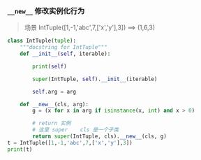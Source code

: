 ### `__new__` 修改实例化行为

> 场景
> IntTuple([1,-1,'abc',7,['x','y'],3])  ==>  (1,6,3)

```python
class IntTuple(tuple):
    """docstring for IntTuple"""
    def __init__(self, iterable):

        print(self)

        super(IntTuple, self).__init__(iterable)

        self.arg = arg

    def __new__(cls, arg):
        g = (x for x in arg if isinstance(x, int) and x > 0)

        # return 实例
        # 这里 super    cls 是一个子类
        return super(IntTuple, cls).__new__(cls, g) 
t = IntTuple([1,-1,'abc',7,['x','y'],3])
print(t)

```
